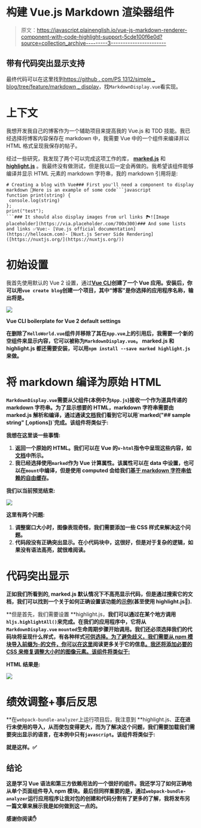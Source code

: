 # 构建 Vue.js Markdown 渲染器组件

> 原文：<https://javascript.plainenglish.io/vue-js-markdown-renderer-component-with-code-highlight-support-5cde100f6e0d?source=collection_archive---------3----------------------->

## 带有代码突出显示支持

最终代码可以在这里找到[https://github . com/PS 1312/simple _ blog/tree/feature/markdown _ display](https://github.com/ps1312/simple_blog/tree/feature/markdown_display)，找`MarkdownDisplay.vue`看实现。

# **上下文**

我想开发我自己的博客作为一个辅助项目来提高我的 Vue.js 和 TDD 技能。我已经选择将博客内容保存在 markdown 中，我需要 Vue 中的一个组件来编译并以 HTML 格式呈现我保存的帖子。

经过一些研究，我发现了两个可以完成这项工作的库， [**marked.js**](https://github.com/markedjs/marked) 和 [**highlight.js**](https://highlightjs.org/) 。我最终没有做测试，但是我以后一定会再做的。我希望该组件能够编译并显示 HTML 元素的 markdown 字符串，我的 markdown 引用将是:

```
# Creating a blog with Vue### First you'll need a component to display markdown 📄Here is an example of some code```javascript
function print(string) {
 console.log(string)
};
print("test");
```### It should also display images from url links 🏞![Image placeholder](https://via.placeholder.com/700x300)### And some lists and links ✅Vue:- [Vue.js official documentation](https://helloacm.com)- [Nuxt.js Server Side Rendering]([https://nuxtjs.org/](https://nuxtjs.org/))
```

# **初始设置**

我首先使用默认的 Vue 2 设置，通过[**Vue CLI**](https://cli.vuejs.org/)**创建了一个 Vue 应用。安装后，你可以用`vue create blog`创建一个项目，其中“博客”是你选择的应用程序名称，输出将是。**

**![](img/e0757b261c598efd1d6f1e65dc5b4289.png)**

**Vue CLI boilerplate for Vue 2 default settings**

**在删除了`HelloWorld.vue`组件并移除了其在`App.vue`上的引用后，我需要一个新的空组件来显示内容，它可以被称为`MarkdownDisplay.vue`。 **marked.js** 和 **highlight.js** 都还需要安装，可以用`npm install --save marked highlight.js`来做。**

# ****将 markdown 编译为原始 HTML****

**`MarkdownDisplay.vue`需要从父组件(本例中为`App.js`)接收一个作为道具传递的 markdown 字符串。为了显示想要的 HTML，markdown 字符串需要由 **marked.js** 解析和编译，通过通读[文档](https://marked.js.org/using_advanced#options.)我们看到它可以用`marked("## sample string" [,options])`完成。该组件将类似于:**

**我想在这里谈一些事情:**

1.  **返回一个原始的 HTML。我们可以在 Vue 的`v-html`指令中呈现这些内容，如[文档](https://vuejs.org/v2/guide/syntax.html#Raw-HTML)中所示。**
2.  **我已经选择使用`marked`作为 Vue 计算属性。该属性可以在 data 中设置，也可以在`mount`中编译，但是使用 computed 会给我们[基于 markdown 字符串依赖的自由缓存](https://vuejs.org/v2/guide/computed.html#Computed-Caching-vs-Methods)。**

**我们以当前预览结束:**

**![](img/2beefec39e32feec23a355b0ef45e143.png)**

**这里有两个问题:**

1.  **调整窗口大小时，图像表现奇怪，我们需要添加一些 CSS 样式来解决这个问题。**
2.  **代码段没有正确突出显示。在小代码块中，这很好，但是对于复杂的逻辑，如果没有语法高亮，就很难阅读。**

# **代码突出显示**

**正如我们所看到的, **marked.js** 默认情况下不高亮显示代码，但是通过搜索它的文档，我们可以找到一个关于如何正确设置该功能的[示例](https://marked.js.org/using_advanced)(甚至使用 **highlight.js🙌).****

**但是首先，我们需要设置 **highlight.js，**我们可以通过在某个地方调用`hljs.highlightAll()`来完成。在我们的应用程序中，它将从`MarkdownDisplay.vue` `mounted`生命周期步骤开始调用。我们还必须选择我们的代码块将呈现什么样式，有各种样式[可供选择。为了避免歧义，我们需要从 npm 模块导入前缀为`~`的文件，你可以在这里](https://github.com/highlightjs/highlight.js/tree/master/src/styles)阅读更多关于它的信息[。我还将添加必要的 CSS 来修复调整大小时的图像元素。该组件将类似于:](https://cli.vuejs.org/guide/html-and-static-assets.html#static-assets-handling)**

**HTML 结果是:**

**![](img/d4630c34cd89f1c58ef51c3ee09c626d.png)**

# **绩效调整+事后反思**

**在`webpack-bundle-analyzer`上运行项目后，我注意到 **highlight.js、**正在进行未使用的导入，从而使包变得更大，而为了解决这个问题，我们需要加载我们需要突出显示的语言，在本例中只有`javascript`。该组件将类似于:**

**就是这样。✅**

## **结论**

**这是学习 Vue 语法和第三方依赖用法的一个很好的组件。我还学习了如何正确地从单个页面组件导入 npm 模块。最后但同样重要的是，通过`webpack-bundle-analyzer`运行应用程序让我对包的创建和代码分割有了更多的了解，我将发布另一篇文章来展示我是如何做到这一点的。**

**感谢你阅读✋**
